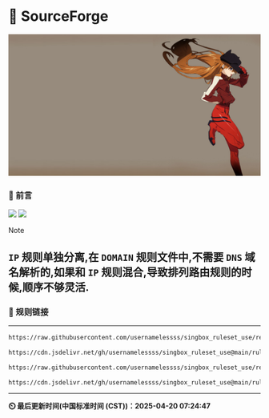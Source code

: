 
# 🧸 SourceForge
![](https://raw.githubusercontent.com/usernamelessss/picture-bed/main/images/202504042256831.jpg)
### 📣 前言
![](https://shields.io/badge/-移除重复规则-ff69b4) ![](https://shields.io/badge/-IP&nbsp;规则单独存放不与&nbsp;DOMAIN&nbsp;等混合-green)
> [!NOTE]
**`IP` 规则单独分离,在 `DOMAIN` 规则文件中,不需要 `DNS` 域名解析的,如果和 `IP` 规则混合,导致排列路由规则的时候,顺序不够灵活.**
---

###  🔗 规则链接
---

```url
https://raw.githubusercontent.com/usernamelessss/singbox_ruleset_use/refs/heads/main/rule/SourceForge/SourceForge_No_IP.json
```

```url
https://cdn.jsdelivr.net/gh/usernamelessss/singbox_ruleset_use@main/rule/SourceForge/SourceForge_No_IP.json
```

```url
https://raw.githubusercontent.com/usernamelessss/singbox_ruleset_use/refs/heads/main/rule/SourceForge/SourceForge_No_IP.srs
```

```url
https://cdn.jsdelivr.net/gh/usernamelessss/singbox_ruleset_use@main/rule/SourceForge/SourceForge_No_IP.srs
```

---
**⏲️ 最后更新时间(中国标准时间 (CST))：2025-04-20 07:24:47**